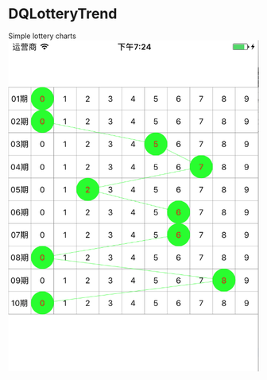 # DQLotteryTrend
Simple lottery charts
![Image text](https://github.com/DQ-qi/DQLotteryTrend/blob/master/屏幕快照%202017-03-01%20下午7.24.08.png)
